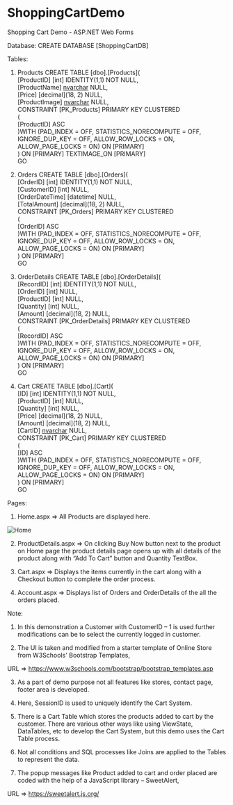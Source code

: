 # ShoppingCartDemo
Shopping Cart Demo - ASP.NET Web Forms

Database:
CREATE DATABASE [ShoppingCartDB]  

Tables:

1.	Products
    CREATE TABLE [dbo].[Products](  
        [ProductID] [int] IDENTITY(1,1) NOT NULL,  
        [ProductName] [nvarchar](50) NULL,  
        [Price] [decimal](18, 2) NULL,  
        [ProductImage] [nvarchar](max) NULL,  
     CONSTRAINT [PK_Products] PRIMARY KEY CLUSTERED   
    (  
        [ProductID] ASC  
    )WITH (PAD_INDEX = OFF, STATISTICS_NORECOMPUTE = OFF, IGNORE_DUP_KEY = OFF, ALLOW_ROW_LOCKS = ON, ALLOW_PAGE_LOCKS = ON) ON [PRIMARY]  
    ) ON [PRIMARY] TEXTIMAGE_ON [PRIMARY]  
    GO 
 
2.	Orders
    CREATE TABLE [dbo].[Orders](  
        [OrderID] [int] IDENTITY(1,1) NOT NULL,  
        [CustomerID] [int] NULL,  
        [OrderDateTime] [datetime] NULL,  
        [TotalAmount] [decimal](18, 2) NULL,  
     CONSTRAINT [PK_Orders] PRIMARY KEY CLUSTERED   
    (  
        [OrderID] ASC  
    )WITH (PAD_INDEX = OFF, STATISTICS_NORECOMPUTE = OFF, IGNORE_DUP_KEY = OFF, ALLOW_ROW_LOCKS = ON, ALLOW_PAGE_LOCKS = ON) ON [PRIMARY]  
    ) ON [PRIMARY]  
    GO  

3. OrderDetails
    CREATE TABLE [dbo].[OrderDetails](  
        [RecordID] [int] IDENTITY(1,1) NOT NULL,  
        [OrderID] [int] NULL,  
        [ProductID] [int] NULL,  
        [Quantity] [int] NULL,  
        [Amount] [decimal](18, 2) NULL,  
     CONSTRAINT [PK_OrderDetails] PRIMARY KEY CLUSTERED   
    (  
        [RecordID] ASC  
    )WITH (PAD_INDEX = OFF, STATISTICS_NORECOMPUTE = OFF, IGNORE_DUP_KEY = OFF, ALLOW_ROW_LOCKS = ON, ALLOW_PAGE_LOCKS = ON) ON [PRIMARY]  
    ) ON [PRIMARY]  
    GO  

3.	Cart
    CREATE TABLE [dbo].[Cart](  
        [ID] [int] IDENTITY(1,1) NOT NULL,  
        [ProductID] [int] NULL,  
        [Quantity] [int] NULL,  
        [Price] [decimal](18, 2) NULL,  
        [Amount] [decimal](18, 2) NULL,  
        [CartID] [nvarchar](50) NULL,  
     CONSTRAINT [PK_Cart] PRIMARY KEY CLUSTERED   
    (  
        [ID] ASC  
    )WITH (PAD_INDEX = OFF, STATISTICS_NORECOMPUTE = OFF, IGNORE_DUP_KEY = OFF, ALLOW_ROW_LOCKS = ON, ALLOW_PAGE_LOCKS = ON) ON [PRIMARY]  
    ) ON [PRIMARY]  
    GO  

Pages:
 
1. Home.aspx => All Products are displayed here.

<img src="https://raw.githubusercontent.com/maunashjani/ShoppingCartDemo/Home.png" alt="Home"/>

2. ProductDetails.aspx => On clicking Buy Now button next to the product on Home page the product details page opens up with all details of the product along with “Add To Cart” button and Quantity TextBox.

3.  Cart.aspx => Displays the items currently in the cart along with a Checkout button to complete the order process.

4.  Account.aspx => Displays list of Orders and OrderDetails of the all the orders placed.
 
Note:
    
1.	In this demonstration a Customer with CustomerID – 1 is used further modifications can be to select the currently logged in customer. 

2.	The UI is taken and modified from a starter template of Online Store from W3Schools' Bootstrap Templates, 

URL => https://www.w3schools.com/bootstrap/bootstrap_templates.asp

3. As a part of demo purpose not all features like stores, contact page, footer area is developed.
 
4. Here, SessionID is used to uniquely identify the Cart System.
 
5. There is a Cart Table which stores the products added to cart by the customer. There are various other ways like using ViewState, DataTables, etc to develop the Cart System, but this demo uses the Cart Table process.

6. Not all conditions and SQL processes like Joins are applied to the Tables to represent the data.
 
7. The popup messages like Product added to cart and order placed are coded with the help of a JavaScript library – SweetAlert, 

URL => https://sweetalert.js.org/
